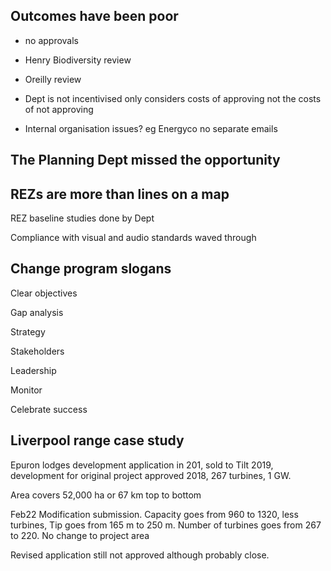 ## Outcomes have been poor

- no approvals

- Henry Biodiversity review

- Oreilly review 

- Dept is not incentivised only considers costs of approving not the costs of not approving

- Internal organisation issues? eg Energyco no separate emails

  



## The Planning Dept missed the opportunity



## REZs are more than lines on a map

REZ baseline studies done by Dept

Compliance with visual and audio standards waved through

## Change program slogans

Clear objectives

Gap analysis

Strategy

Stakeholders

Leadership

Monitor

Celebrate success

## Liverpool range case study



Epuron lodges development application in 201, sold to Tilt 2019, development for original project approved 2018, 267 turbines, 1 GW.

Area covers 52,000 ha or 67 km top to bottom

Feb22 Modification submission. Capacity goes from 960 to 1320, less turbines, Tip goes from 165 m to 250 m. Number of turbines goes from 267 to 220. No change to project area

Revised application still not approved although probably close.